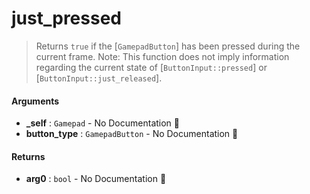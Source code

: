 # just\_pressed

>  Returns `true` if the [`GamepadButton`] has been pressed during the current frame.
>  Note: This function does not imply information regarding the current state of [`ButtonInput::pressed`] or [`ButtonInput::just_released`].

#### Arguments

- **\_self** : `Gamepad` \- No Documentation 🚧
- **button\_type** : `GamepadButton` \- No Documentation 🚧

#### Returns

- **arg0** : `bool` \- No Documentation 🚧